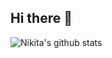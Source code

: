 ## Hi there 👋

![Nikita's github stats](https://github-readme-stats.vercel.app/api?username=nikita-nn&theme=github_dark&show_icons=true)
